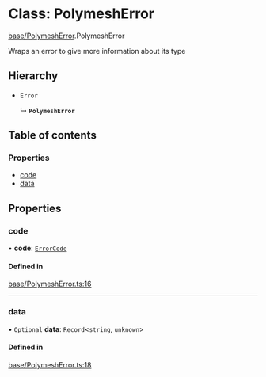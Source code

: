 # Class: PolymeshError

[base/PolymeshError](../wiki/base.PolymeshError).PolymeshError

Wraps an error to give more information about its type

## Hierarchy

- `Error`

  ↳ **`PolymeshError`**

## Table of contents

### Properties

- [code](../wiki/base.PolymeshError.PolymeshError#code)
- [data](../wiki/base.PolymeshError.PolymeshError#data)

## Properties

### code

• **code**: [`ErrorCode`](../wiki/api.client.types.ErrorCode)

#### Defined in

[base/PolymeshError.ts:16](https://github.com/PolymeshAssociation/polymesh-sdk/blob/9a8715021/src/base/PolymeshError.ts#L16)

___

### data

• `Optional` **data**: `Record`\<`string`, `unknown`\>

#### Defined in

[base/PolymeshError.ts:18](https://github.com/PolymeshAssociation/polymesh-sdk/blob/9a8715021/src/base/PolymeshError.ts#L18)
